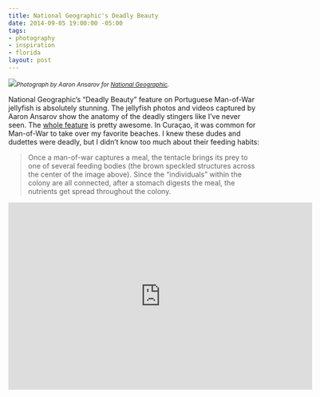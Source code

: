 ```yaml
---
title: National Geographic's Deadly Beauty
date: 2014-09-05 19:00:00 -05:00
tags:
- photography
- inspiration
- florida
layout: post
---
```


<img src="https://news.nationalgeographic.com/news/features/2014/08/140821-portuguese-man-of-war-animal-ocean-science-pictures/assets/img/10.jpg"><cite><small>Photograph by Aaron Ansarov for [National Geographic](https://news.nationalgeographic.com/news/features/2014/08/140821-portuguese-man-of-war-animal-ocean-science-pictures/assets/img/10.jpg).</small></cite>


National Geographic’s “Deadly Beauty” feature on Portuguese Man-of-War jellyfish is absolutely stunning. The jellyfish photos and videos captured by Aaron Ansarov show the anatomy of the deadly stingers like I’ve never seen. The [whole feature](http://news.nationalgeographic.com/news/features/2014/08/140821-portuguese-man-of-war-animal-ocean-science-pictures/?utm_source=NatGeocom&utm_medium=Email&utm_content=inside_20140904&utm_campaign=Content) is pretty awesome. In Curaçao, it was common for Man-of-War to take over my favorite beaches. I knew these dudes and dudettes were deadly, but I didn’t know too much about their feeding habits:


> Once a man-of-war captures a meal, the tentacle brings its prey to one of several feeding bodies (the brown speckled structures across the center of the image above). Since the “individuals” within the colony are all connected, after a stomach digests the meal, the nutrients get spread throughout the colony.


<iframe style="display: block; margin: 0 auto;" width="609" height="375" src="http://player.d.nationalgeographic.com/players/ngsvideo/share/?feed=http://feed.theplatform.com/f/ngs/dCCn2isYZ9N9&guid=4803f47a-a093-4a28-a19f-a957531cb07a&link=http://video.nationalgeographic.com/video/" frameborder="0" allowfullscreen seamless></iframe>

